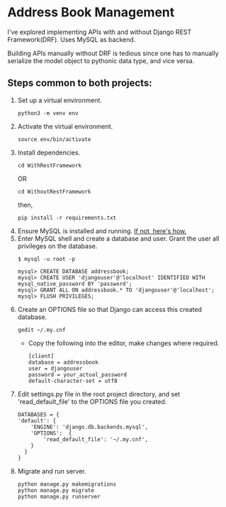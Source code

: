 # Address Book Management

I've explored implementing APIs with and without Django REST Framework(DRF). Uses MySQL as backend.

Building APIs manually without DRF is tedious since one has to manually serialize the model object to pythonic data type, and vice versa.

## Steps common to both projects:

1. Set up a virtual environment.
    ```
    python3 -m venv env
    ```
2. Activate the virtual environment.
    ```
    source env/bin/activate
    ```
3. Install dependencies.
    ```
    cd WithRestFramework
    ```
    OR
    ```
    cd WithoutRestFramework
    ```
    then,
    ```
    pip install -r requirements.txt
    ```
4. Ensure MySQL is installed and running. [If not, here's how.](https://www.digitalocean.com/community/tutorials/how-to-install-mysql-on-ubuntu-20-04)
5. Enter MySQL shell and create a database and user. Grant the user all privileges on the database.
    ```
    $ mysql -u root -p
    ```
    ```
    mysql> CREATE DATABASE addressbook;
    mysql> CREATE USER 'djangouser'@'localhost' IDENTIFIED WITH mysql_native_password BY 'password';
    mysql> GRANT ALL ON addressbook.* TO 'djangouser'@'localhost';
    mysql> FLUSH PRIVILEGES;
    ```
6. Create an OPTIONS file so that Django can access this created database.
    ```
    gedit ~/.my.cnf
    ```
   - Copy the following into the editor, make changes where required.
        ```
        [client]
        database = addressbook
        user = djangouser
        password = your_actual_password
        default-character-set = utf8
        ```
7. Edit settings.py file in the root project directory, and set 'read_default_file' to the OPTIONS file you created.
    ```
    DATABASES = {
    'default': {
        'ENGINE': 'django.db.backends.mysql',
        'OPTIONS':  {
            'read_default_file': '~/.my.cnf',
        }
      }
   }
   ````
8. Migrate and run server.
    ```
    python manage.py makemigrations
    python manage.py migrate
    python manage.py runserver
    ```
